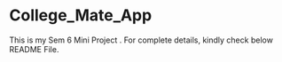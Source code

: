 # College_Mate_App
This is my Sem 6 Mini Project . For complete details, kindly check below README File.
